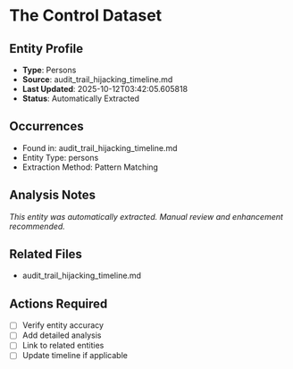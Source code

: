 # The Control Dataset

## Entity Profile
- **Type**: Persons
- **Source**: audit_trail_hijacking_timeline.md
- **Last Updated**: 2025-10-12T03:42:05.605818
- **Status**: Automatically Extracted

## Occurrences
- Found in: audit_trail_hijacking_timeline.md
- Entity Type: persons
- Extraction Method: Pattern Matching

## Analysis Notes
*This entity was automatically extracted. Manual review and enhancement recommended.*

## Related Files
- audit_trail_hijacking_timeline.md

## Actions Required
- [ ] Verify entity accuracy
- [ ] Add detailed analysis
- [ ] Link to related entities
- [ ] Update timeline if applicable
